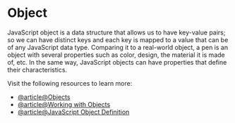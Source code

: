 # Object

JavaScript object is a data structure that allows us to have key-value pairs; so we can have distinct keys and each key is mapped to a value that can be of any JavaScript data type. Comparing it to a real-world object, a pen is an object with several properties such as color, design, the material it is made of, etc. In the same way, JavaScript objects can have properties that define their characteristics.

Visit the following resources to learn more:

- [@article@Objects](https://javascript.info/object)
- [@article@Working with Objects](https://developer.mozilla.org/en-US/docs/Web/JavaScript/Guide/Working_with_Objects)
- [@article@JavaScript Object Definition](https://www.w3schools.com/js/js_object_definition.asp)
